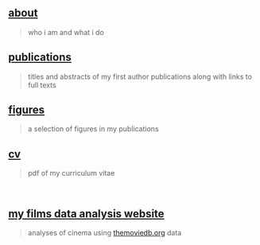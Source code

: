 ## [about](pages/about.md)
> who i am and what i do

## [publications](pages/publications.md)
> titles and abstracts of my first author publications along with links to full texts

## [figures](pages/figures.md)
> a selection of figures in my publications

## [cv](assets/site/cv.pdf)
> pdf of my curriculum vitae

&nbsp;
&nbsp;
&nbsp;

## [my films data analysis website](https://poptcorn.github.io/)
> analyses of cinema using [themoviedb.org](https://www.themoviedb.org) data
